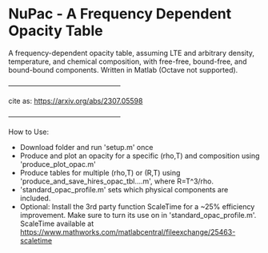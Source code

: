 # NuPac - A Frequency Dependent Opacity Table

A frequency-dependent opacity table, assuming LTE and arbitrary density, temperature, and chemical composition, with free-free, bound-free, and bound-bound components.
Written in Matlab (Octave not supported).

————————————————

cite as: https://arxiv.org/abs/2307.05598

————————————————

How to Use:
- Download folder and run 'setup.m' once
- Produce and plot an opacity for a specific (rho,T) and composition using 'produce_plot_opac.m'
- Produce tables for multiple (rho,T) or (R,T) using 'produce_and_save_hires_opac_tbl….m', where R=T^3/rho.
- 'standard_opac_profile.m' sets which physical components are included.
- Optional: Install the 3rd party function ScaleTime for a ~25% efficiency improvement. Make sure to turn its use on in 'standard_opac_profile.m'.
ScaleTime available at https://www.mathworks.com/matlabcentral/fileexchange/25463-scaletime
